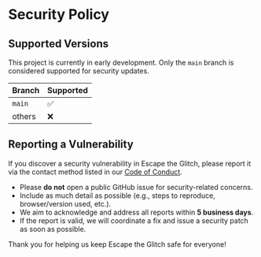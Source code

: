 # Security Policy

## Supported Versions

This project is currently in early development. Only the `main` branch is considered supported for security updates.

| Branch      | Supported          |
| ----------- | ------------------ |
| `main`      | :white_check_mark: |
| others      | :x:                |

## Reporting a Vulnerability

If you discover a security vulnerability in Escape the Glitch, please report it via the contact method listed in our [Code of Conduct](CODE_OF_CONDUCT.md).

- Please **do not** open a public GitHub issue for security-related concerns.
- Include as much detail as possible (e.g., steps to reproduce, browser/version used, etc.).
- We aim to acknowledge and address all reports within **5 business days**.
- If the report is valid, we will coordinate a fix and issue a security patch as soon as possible.

Thank you for helping us keep Escape the Glitch safe for everyone!
